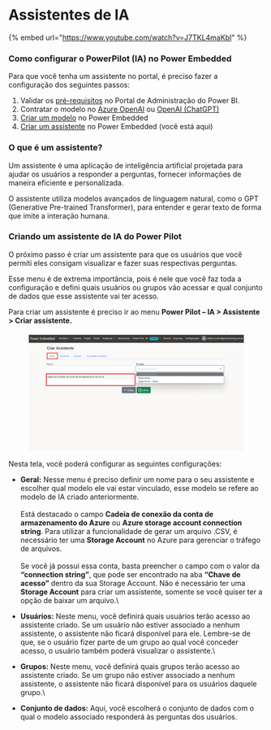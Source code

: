 # Assistentes de IA

{% embed url="https://www.youtube.com/watch?v=J7TKL4maKbI" %}

### Como configurar o PowerPilot (IA) no Power Embedded

Para que você tenha um assistente no portal, é preciso fazer a configuração dos seguintes passos:

1. Validar os [pré-requisitos](pre-requisitos.md) no Portal de Administração do Power BI.
2. Contratar o modelo no [Azure OpenAI](contratacao-de-uma-ia/azure-openai.md) ou [OpenAI (ChatGPT)](contratacao-de-uma-ia/openai.md)
3. [Criar um modelo](modelos-de-ia.md) no Power Embedded
4. [Criar um assistente](assistentes-de-ia.md) no Power Embedded (você está aqui)



### O que é um assistente?

Um assistente é uma aplicação de inteligência artificial projetada para ajudar os usuários a responder a perguntas, fornecer informações de maneira eficiente e personalizada.&#x20;

O assistente utiliza modelos avançados de linguagem natural, como o GPT (Generative Pre-trained Transformer), para entender e gerar texto de forma que imite a interação humana.



### Criando um assistente de IA do Power Pilot

O próximo passo é criar um assistente para que os usuários que você permiti eles consigam visualizar e fazer suas respectivas perguntas.&#x20;

Esse menu é de extrema importância, pois é nele que você faz toda a configuração e defini quais usuários ou grupos vão acessar e qual conjunto de dados que esse assistente vai ter acesso.

Para criar um assistente é preciso ir ao menu **Power Pilot – IA > Assistente > Criar assistente.**

<figure><img src="../../.gitbook/assets/image (67).png" alt=""><figcaption></figcaption></figure>

Nesta tela, você poderá configurar as seguintes configurações:

* **Geral:** Nesse menu é preciso definir um nome para o seu assistente e escolher qual modelo ele vai estar vinculado, esse modelo se refere ao modelo de IA criado anteriormente.\
  \
  Está destacado o campo **Cadeia de conexão da conta de armazenamento do Azure** ou **Azure storage account connection string**. Para utilizar a funcionalidade de gerar um arquivo .CSV, é necessário ter uma **Storage Account** no Azure para gerenciar o tráfego de arquivos.\
  \
  Se você já possui essa conta, basta preencher o campo com o valor da **“connection string”**, que pode ser encontrado na aba **“Chave de acesso”** dentro da sua Storage Account. Não é necessário ter uma **Storage Account** para criar um assistente, somente se você quiser ter a opção de baixar um arquivo.\

* **Usuários:** Neste menu, você definirá quais usuários terão acesso ao assistente criado. Se um usuário não estiver associado a nenhum assistente, o assistente não ficará disponível para ele. Lembre-se de que, se o usuário fizer parte de um grupo ao qual você conceder acesso, o usuário também poderá visualizar o assistente.\

* **Grupos:** Neste menu, você definirá quais grupos terão acesso ao assistente criado. Se um grupo não estiver associado a nenhum assistente, o assistente não ficará disponível para os usuários daquele grupo.\

* **Conjunto de dados:** Aqui, você escolherá o conjunto de dados com o qual o modelo associado responderá às perguntas dos usuários.
